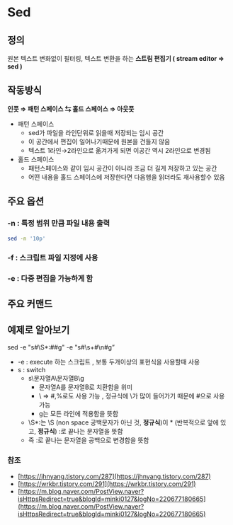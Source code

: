 # Sed

## 정의

원본 텍스트 변화없이 필터링, 텍스트 변환을 하는 **스트림 편집기 ( stream editor ⇒ sed )**

## 작동방식

**인풋 ⇒ 패턴 스페이스 ⇆ 홀드 스페이스 ⇒ 아웃풋**

- 패턴 스페이스
    - sed가 파일을 라인단위로 읽을때 저장되는 임시 공간
    - 이 공간에서 편집이 일어나기때문에 원본을 건들지 않음
    - 텍스트 1라인→2라인으로 옮겨가게 되면 이공간 역시 2라인으로 변경됨
- 홀드 스페이스
    - 패턴스페이스와 같이 임시 공간이 아니라 조금 더 길게 저장하고 있는 공간
    - 어떤 내용을 홀드 스페이스에 저장한다면 다음행을 읽더라도 재사용할수 있음

## 주요 옵션

### -n : 특정 범위 만큼 파일 내용 출력

```bash
sed -n '10p'
```

### -f : 스크립트 파일 지정에 사용

### -e : 다중 편집을 가능하게 함

## 주요 커맨드

## 예제로 알아보기

sed -e "s#\S*:##g" -e "s#\s\+#\n#g”

- -e : execute 하는 스크립트 , 보통 두개이상의 표현식을 사용할때 사용
- s : switch
    - s\문자열A\문자열B\g
        - 문자열A를 문자열B로 치환함을 위미
        - \ ⇒ #,%로도 사용 가능 , 정규식에 \가 많이 들어가기 때문에 #으로 사용 가능
        - g는 모든 라인에 적용함을 뜻함
    - \S*:는 \S (non space 공백문자가 아닌 것, **정규식**)이 * (반복적으로 앞에 있고, **정규식**) :로 끝나는 문자열을 뜻함
    - 즉 :로 끝나는 문자열을 공백으로 변경함을 뜻함

### 참조

- [https://jhnyang.tistory.com/287](https://jhnyang.tistory.com/287)
- [https://wrkbr.tistory.com/291](https://wrkbr.tistory.com/291)
- [https://m.blog.naver.com/PostView.naver?isHttpsRedirect=true&blogId=minki0127&logNo=220677180665](https://m.blog.naver.com/PostView.naver?isHttpsRedirect=true&blogId=minki0127&logNo=220677180665)
